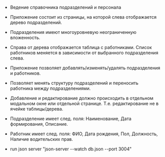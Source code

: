 - Ведение справочника подразделений и персонала
- Приложение состоит из страницы, на которой слева отображается дерево подразделений.
- Подразделения имеют многоуровневую неограниченную вложенность.
- Справа от дерева отображается таблица с работниками. Список работников меняется в зависимости от выбранного подразделения слева.
- Приложение позволяет добавлять/изменять/удалять подразделения и работников.
- Позволяет менять структуру подразделений и переносить работника между подразделениями.
- Добавление и редактирование должно происходить в отдельном модальном окне или отдельной странице. Т.е. редактирование не в ячейке таблицы/дерева.
- Подразделение имеет след. поля: Наименование, Дата формирования, Описание.
- Работник имеет след. поля: ФИО, Дата рождения, Пол, Должность, Наличие водительских прав.

- run json server
  "json-server --watch db.json --port 3004"
